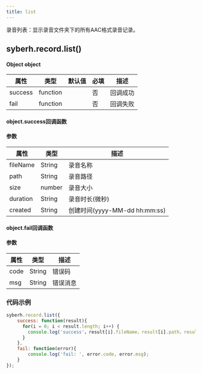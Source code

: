 ```yaml
---
title: list
---
```



录音列表：显示录音文件夹下的所有AAC格式录音记录。


## syberh.record.list()
#### Object object
| 属性     | 类型   | 默认值  |  必填 | 描述                         |
| ---------- | ------- | -------- | ---------------- | ----------------------------------|
| success | function |        | 否       | 回调成功                    |
| fail   | function |        | 否       | 回调失败                    |

#### object.success回调函数
#### 参数
| 属性 | 类型   | 描述         |
| ---- | ------ | ------------ |
| fileName | String | 录音名称 |
| path | String | 录音路径 |
| size | number | 录音大小 |
| duration | String | 录音时长(微秒) |
| created | String | 创建时间(yyyy-MM-dd hh:mm:ss) |

#### object.fail回调函数
#### 参数
| 属性 | 类型   | 描述     |
| ---- | ------ | -------- |
| code | String | 错误码   |
| msg  | String | 错误消息 |



### **代码示例**
``` javascript
syberh.record.list({
	success: function(result){
      for(i = 0; i < result.length; i++) {
        console.log('success'，result[i].fileName，result[i].path，result[i].size，result[i].duration,result[i].created);    
      }
	},
	fail: function(error){
		console.log('fail: ', error.code, error.msg);
	}
});
```
